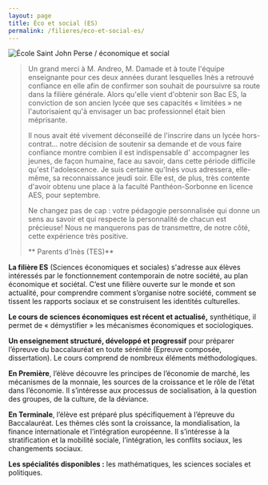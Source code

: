 ```yaml
---
layout: page
title: Éco et social (ES)
permalink: /filieres/eco-et-social-es/
---
```


![École Saint John Perse / économique et social](https://www.ecoles-sjp.fr/images/IMG_1159.jpg "École Saint John Perse / économique et social")

> Un grand merci à M. Andreo, M. Damade et à toute l'équipe enseignante pour ces deux années durant lesquelles Inès a retrouvé confiance en elle afin de confirmer son souhait de poursuivre sa route dans la filière générale. Alors qu'elle vient d'obtenir son Bac ES, la conviction de son ancien lycée que ses capacités « limitées » ne l'autorisaient qu'à envisager un bac professionnel était bien méprisante.
>
> Il nous avait été vivement déconseillé de l'inscrire dans un lycée hors-contrat... notre décision de soutenir sa demande et de vous faire confiance montre combien il est indispensable d' accompagner les jeunes, de façon humaine, face au savoir, dans cette période difficile qu'est l'adolescence. Je suis certaine qu'Inès vous adressera, elle-même, sa reconnaissance jeudi soir. Elle est, de plus, très contente d'avoir obtenu une place à la faculté Panthéon-Sorbonne en licence AES, pour septembre.
>
> Ne changez pas de cap : votre pédagogie personnalisée qui donne un sens au savoir et qui respecte la personnalité de chacun est précieuse! Nous ne manquerons pas de transmettre, de notre côté, cette expérience très positive.
>
> ** Parents d'Inès (TES)**

**La filière ES** (Sciences économiques et sociales) s'adresse aux élèves intéressés par le fonctionnement contemporain de notre société, au plan économique et sociétal. C’est une filière ouverte sur le monde et son actualité, pour comprendre comment s’organise notre société, comment se tissent les rapports sociaux et se construisent les identités culturelles.

**Le cours de sciences économiques est récent et actualisé,** synthétique, il permet de « démystifier » les mécanismes économiques et sociologiques.

**Un enseignement structuré, développé et progressif** pour préparer l’épreuve du baccalauréat en toute sérénité (Epreuve composée, dissertation). Le cours comprend de nombreux éléments méthodologiques. 

**En Première**, l’élève découvre les principes de l’économie de marché, les mécanismes de la monnaie, les sources de la croissance et le rôle de l’état dans l’économie. Il s’intéresse aux processus de socialisation, à la question des groupes, de la culture, de la déviance.

**En Terminale**, l’élève est préparé plus spécifiquement à l’épreuve du Baccalauréat. Les thèmes clés sont la croissance, la mondialisation, la finance internationale et l’intégration européenne. Il s’intéresse à la stratification et la mobilité sociale, l’intégration, les conflits sociaux, les changements sociaux.

**Les spécialités disponibles :** les mathématiques, les sciences sociales et politiques.
